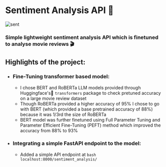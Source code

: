 # Sentiment Analysis API :movie_camera:

![sent](https://github.com/nihal-DS/Sentiment_Analysis/assets/120628216/6c112d66-7537-469d-a4ff-eca159564f0d)

### Simple lightweight sentiment analysis API which is finetuned to analyse movie reviews :clapper:

## Highlights of the project:
* ### Fine-Tuning transformer based model:
  - I chose BERT and RoBERTa LLM models provided through Huggingface's🤗 `transformers` package to check pretuned accuracy on a large movie review dataset
  - Though RoBERTa provided a higher accuracy of 95% I chose to go with BERT (which provided a base pretrained accuracy of 88%) because it was 1/3rd the size of RoBERTa
  - BERT model was further finetuned using Full Parameter Tuning and Parameter Efficient Fine-Tuning (PEFT) method which improved the accuracy from 88% to 93%

* ### Integrating a simple FastAPI endpoint to the model:
  - Added a simple API endpoint at ```bash localhost:8000/sentiment_analysis/``` 
